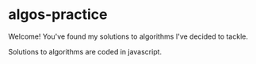 # algos-practice

Welcome! You've found my solutions to algorithms I've decided to tackle.

Solutions to algorithms are coded in javascript.
